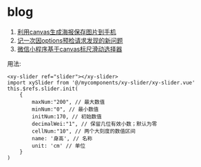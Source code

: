 # blog

1. [利用canvas生成海报保存图片到手机](https://github.com/xiangyuisabatman/blog/blob/master/uni-app%E4%B8%8B%E5%88%A9%E7%94%A8canvas%E7%94%9F%E6%88%90%E6%B5%B7%E6%8A%A5%E4%BF%9D%E5%AD%98%E5%9B%BE%E7%89%87%E5%88%B0%E6%89%8B%E6%9C%BA.md)
2. [记一次因options预检请求发现的新问题](https://github.com/xiangyuisabatman/blog/blob/master/%E8%AE%B0%E4%B8%80%E6%AC%A1%E5%9B%A0options%E9%A2%84%E6%A3%80%E8%AF%B7%E6%B1%82%E5%8F%91%E7%8E%B0%E7%9A%84%E6%96%B0%E9%97%AE%E9%A2%98.md)
3. [微信小程序基于canvas标尺滑动选择器](https://github.com/xiangyuisabatman/blog/blob/master/xy-slider/xy-slider.vue)

用法:
```
<xy-slider ref="slider"></xy-slider>
import xySlider from '@/mycomponents/xy-slider/xy-slider.vue'
this.$refs.slider.init(
	{
		maxNum:"200", // 最大数值
		minNum:"0", // 最小数值
		initNum:170, // 初始数值
		decimalWei:"1", // 保留几位有效小数；默认为零
		cellNum:"10", // 两个大刻度的数值区间
		name: '身高', // 名称
		unit: 'cm' // 单位
	}
)
```

